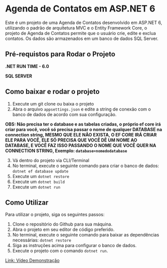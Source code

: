 # Agenda de Contatos em ASP.NET 6

Este é um projeto de uma Agenda de Contatos desenvolvido em ASP.NET 6, utilizando o padrão de arquitetura MVC e o Entity Framework Core,
o projeto de Agenda de Contatos permite que o usuário crie, edite e exclua contatos. Os dados são armazenados em um banco de dados SQL Server.

## Pré-requistos para Rodar o Projeto 
**<p>.NET RUN TIME - 6.0</p>**
**<p>SQL SERVER</p>**

## Como baixar e rodar o projeto
1. Execute um git clone ou baixa o projeto
2. Abra o arquivo `appsettings.json` e edite a string de conexão com o banco de dados de acordo com sua configuração.

**OBS: Não precisa ter o database e as tabelas criadas, o próprio ef core irá criar para você, você só precisa passar o nome de qualquer DATABASE na connection string, MESMO QUE ELE NÃO EXISTA, O EF CORE IRÁ CRIAR ELE PARA VOCÊ, ELE SÓ PRECISA QUE VOCÊ DÊ UM NOME AO DATABASE, E VOCÊ FAZ ISSO PASSANDO O NOME QUE VOCÊ QUER NA CONNECTION STRING, Exemplo: `database=nomedodatabase`**

3. Vá dentro do projeto via CLI/Terminal
4. No terminal, execute o seguinte comando para criar o banco de dados: `dotnet ef database update`
5. Execute um `dotnet restore`
6. Execute um `dotnet build`
7. Execute um `dotnet run`

## Como Utilizar
Para utilizar o projeto, siga os seguintes passos:

1. Clone o repositório do Github para sua máquina.
2. Abra o projeto em seu editor de código preferido.
3. No terminal, execute o seguinte comando para baixar as dependências necessárias: `dotnet restore`
4. Siga as instruções acima para configurar o banco de dados.
5. Execute o projeto com o comando `dotnet run`.

[Link: Vídeo Demonstração](https://www.youtube.com/watch?v=CQki26OdHHU)
